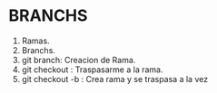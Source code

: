 # BRANCHS

1. Ramas.
2. Branchs.
3. git branch: Creacion de Rama.
4. git checkout : Traspasarme a la rama.
5. git checkout -b : Crea rama y se traspasa a la vez

